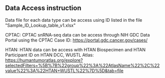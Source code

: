 ## Data Access instruction
Data file for each data type can be access using ID listed in the file "Sample_ID_Lookup_table_v1.xlsx"

CPTAC: CPTAC snRNA-seq data can be access through NIH GDC Data Portal using the CPTAC Case ID: https://portal.gdc.cancer.gov/cases/

HTAN: HTAN data can be access with HTAN Biospecimen and HTAN Participant ID on HTAN DCC, WUSTL Atlas: https://humantumoratlas.org/explore?selectedFilters=%5B%7B%22group%22%3A%22AtlasName%22%2C%22value%22%3A%22HTAN+WUSTL%22%7D%5D&tab=file